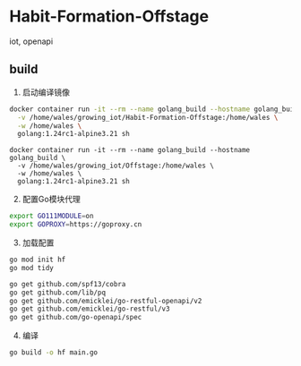 # Habit-Formation-Offstage
iot, openapi


## build

1. 启动编译镜像
```bash
docker container run -it --rm --name golang_build --hostname golang_build \
  -v /home/wales/growing_iot/Habit-Formation-Offstage:/home/wales \
  -w /home/wales \
  golang:1.24rc1-alpine3.21 sh
```

```
docker container run -it --rm --name golang_build --hostname golang_build \
  -v /home/wales/growing_iot/Offstage:/home/wales \
  -w /home/wales \
  golang:1.24rc1-alpine3.21 sh
```


2. 配置Go模块代理
```bash
export GO111MODULE=on
export GOPROXY=https://goproxy.cn
```

3. 加载配置
```bash
go mod init hf
go mod tidy

go get github.com/spf13/cobra
go get github.com/lib/pq
go get github.com/emicklei/go-restful-openapi/v2
go get github.com/emicklei/go-restful/v3
go get github.com/go-openapi/spec
```

4. 编译
```bash
go build -o hf main.go
```